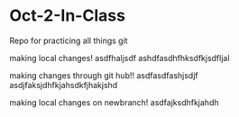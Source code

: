 # Oct-2-In-Class
Repo for practicing all things git 

making local changes! asdfhaljsdf
ashdfasdhfhksdfkjsdfljal 

making changes through git hub!! asdfasdfashjsdjf
asdjfaksjdhfkjahsdkfjhakjshd

making local changes on newbranch!
asdfajksdhfkjahdh
